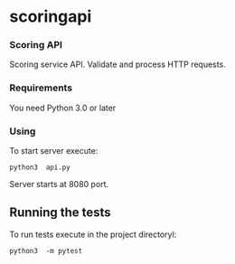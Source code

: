 # scoringapi

### Scoring API

Scoring service API. Validate and process HTTP requests.

### Requirements

You need Python 3.0 or later

### Using

To start server execute:

```
python3  api.py 
```  

Server starts at 8080 port. 


## Running the tests

To run tests execute in the project directoryl:

```
python3  -m pytest 
```  




